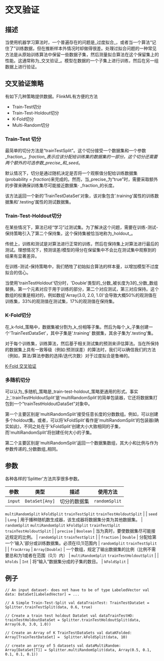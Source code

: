  $$ \newcommand{\R}{\mathbb{R}} \newcommand{\E}{\mathbb{E}} \newcommand{\x}{\mathbf{x}} \newcommand{\y}{\mathbf{y}} \newcommand{\wv}{\mathbf{w}} \newcommand{\av}{\mathbf{\alpha}} \newcommand{\bv}{\mathbf{b}} \newcommand{\N}{\mathbb{N}} \newcommand{\id}{\mathbf{I}} \newcommand{\ind}{\mathbf{1}} \newcommand{\0}{\mathbf{0}} \newcommand{\unit}{\mathbf{e}} \newcommand{\one}{\mathbf{1}} \newcommand{\zero}{\mathbf{0}} \newcommand\rfrac[2]{^{#1}\!/_{#2}} \newcommand{\norm}[1]{\left\lVert#1\right\rVert} $$

# 交叉验证

## 描述

当使用机器学习算法时，一个普遍存在的问题是_过度拟合_，或者当一个算法“记住了”训练数据，但在推断样本外情况时却做得很差。处理过拟合问题的一种常见方法是从原始训练算法中保留一些数据子集，然后测量拟合算法在这个保留集上的性能。这通常称为_交叉验证_。模型在数据的一个子集上进行训练，然后在另一组数据上进行验证。

## 交叉验证策略


有如下几种策略提供数据。FlinkML有方便的方法

*   Train-Test切分
*   Train-Test-Holdout切分
*   K-Fold切分
*   Multi-Random切分


### Train-Test 切分

最简单的切分方法是“trainTestSplit”。这个切分接受一个数据集和一个参数_fraction_。_fraction_表示应该分配给训练集的数据集的一部分。这个切分还需要两个额外的可选参数_precise_和_seed_。

默认情况下，切分是通过随机决定是否将一个观察值分配给训练数据集(probability = _fraction_)来完成的。然而，当_precise_为“true”时，需要采取额外的步骤来确保训练集尽可能接近数据集$\cdot$ _fraction_的长度。

该方法返回一个新的'TrainTestDataSet'对象，该对象包含'.training'属性的训练数据集和'.testing'属性的测试数据集。

### Train-Test-Holdout切分

在某些情况下，算法已经“学习”过测试集。为了解决这个问题，需要在训练-测试-保持策略引入了第二个保持集，这个保持集被恰当地称为_holdout_。

传统上，训练和测试是对算法进行正常的训练，然后在保持集上对算法进行最后的测试。理想情况下，预测误差/模型的得分在保留集中不会比在测试集中观察到的结果有显著差异。

在训练-测试-保持策略中，我们牺牲了初始拟合算法的样本量，以增加模型不过度拟合的信心。

当使用'trainTestHoldout'切分时，'Double'类型的_分数_被长度为3的_分数_数组替换。第一个元素对应于用于训练的部分，第二个对应测试，第三对应保持。这个数组的权重是相对的，例如数组'Array(3.0, 2.0, 1.0)'会导致大概50%的观测值在训练集，33%的观测值在测试集，17%的观测值在保持集。

### K-Fold切分

在_k-fold_策略中，数据集被分割为_k_份相等子集。然后为每个_k_子集创建一个'TrainTestDataSet'，其中子集是'.training' 数据集，其余子集为'.testing'集。

对于每个训练集，训练算法，然后基于相关测试集的预测来评估算法。当在所保持的数据集上具有一致等级（例如:预测误差）的算法时，我们可以确信我们的方法（例如，算法/算法参数的选择/迭代次数）对于过度拟合是鲁棒的。

[K-Fold 交叉验证](https://en.wikipedia.org/wiki/Cross-validation_(statistics)#k-fold_cross-validation)

### 多随机切分

可以认为_多随机_策略是_train-test-holdout_策略更通用的形式。事实上,'.trainTestHoldoutSplit'是'multiRandomSplit'的简单包装器，它还将数据集打包到一个"trainTestHoldoutDataSet"对象中。

第一个主要区别是'multiRandomSplit'接受任意长度的分数数组。例如，可以创建多个holdout集。或者，可以将'kFoldSplit'看作是'multiRandomSplit'的包装器(确实如此)，不同之处在于'kFoldSplit'创建大小大致相同的子集，而'multiRandomSplit'将创建任何大小的子集。

第二个主要区别是'multiRandomSplit'返回一个数据集数组，其大小和比例与作为参数传递的_分数数组_相同。

## 参数

各种各样的'Splitter'方法共享很多参数。

| 参数 | 类型 | 描述 | 使用方法 |
| --- | --- | --- | --- |
| `input` | `DataSet[Any]` | 切分的数据集 | `randomSplit`
`multiRandomSplit`
`kFoldSplit`
`trainTestSplit`
`trainTestHoldoutSplit` |
| `seed` | `Long` | 用于播种随机数生成器，该生成器将数据集分类为其他数据集。 | `randomSplit`
`multiRandomSplit`
`kFoldSplit`
`trainTestSplit`
`trainTestHoldoutSplit` |
| `precise` | `Boolean` | 当为真时，要使数据集尽可能接近规定的比例。 | `randomSplit`
`trainTestSplit` |
| `fraction` | `Double` | 分配给第一个'输入'部分或训练数据集。必须在(0,1)范围内 | `randomSplit`
`trainTestSplit` |
| `fracArray` | `Array[Double]` | 一个数组，规定了输出数据集的比例（比例不需要总和为1或者在范围（0,1）内） | `multiRandomSplit`
`trainTestHoldoutSplit` |
| `kFolds` | `Int` | 将“输入”数据集分成的子集的数目。 | `kFoldSplit` |

## 例子


```
// An input dataset- does not have to be of type LabeledVector val data: DataSet[LabeledVector] = ...

// A Simple Train-Test-Split val dataTrainTest: TrainTestDataSet = Splitter.trainTestSplit(data, 0.6, true)

// Create a train test holdout DataSet val dataTrainTestHO: trainTestHoldoutDataSet = Splitter.trainTestHoldoutSplit(data, Array(6.0, 3.0, 1.0))

// Create an Array of K TrainTestDataSets val dataKFolded: Array[TrainTestDataSet] =  Splitter.kFoldSplit(data, 10)

// create an array of 5 datasets val dataMultiRandom: Array[DataSet[T]] = Splitter.multiRandomSplit(data, Array(0.5, 0.1, 0.1, 0.1, 0.1))
```



